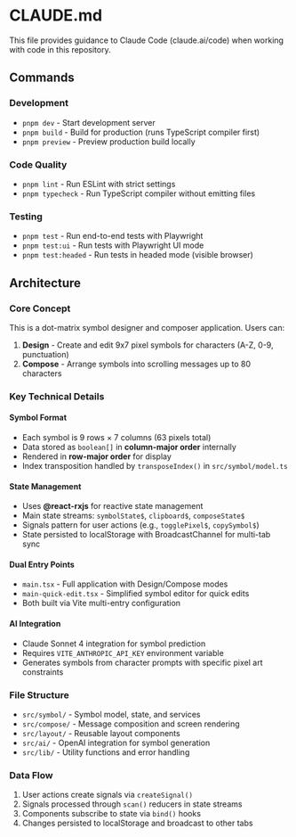 # CLAUDE.md

This file provides guidance to Claude Code (claude.ai/code) when working with code in this repository.

## Commands

### Development

- `pnpm dev` - Start development server
- `pnpm build` - Build for production (runs TypeScript compiler first)
- `pnpm preview` - Preview production build locally

### Code Quality

- `pnpm lint` - Run ESLint with strict settings
- `pnpm typecheck` - Run TypeScript compiler without emitting files

### Testing

- `pnpm test` - Run end-to-end tests with Playwright
- `pnpm test:ui` - Run tests with Playwright UI mode
- `pnpm test:headed` - Run tests in headed mode (visible browser)

## Architecture

### Core Concept

This is a dot-matrix symbol designer and composer application. Users can:

1. **Design** - Create and edit 9x7 pixel symbols for characters (A-Z, 0-9, punctuation)
2. **Compose** - Arrange symbols into scrolling messages up to 80 characters

### Key Technical Details

#### Symbol Format

- Each symbol is 9 rows × 7 columns (63 pixels total)
- Data stored as `boolean[]` in **column-major order** internally
- Rendered in **row-major order** for display
- Index transposition handled by `transposeIndex()` in `src/symbol/model.ts`

#### State Management

- Uses **@react-rxjs** for reactive state management
- Main state streams: `symbolState$`, `clipboard$`, `composeState$`
- Signals pattern for user actions (e.g., `togglePixel$`, `copySymbol$`)
- State persisted to localStorage with BroadcastChannel for multi-tab sync

#### Dual Entry Points

- `main.tsx` - Full application with Design/Compose modes
- `main-quick-edit.tsx` - Simplified symbol editor for quick edits
- Both built via Vite multi-entry configuration

#### AI Integration

- Claude Sonnet 4 integration for symbol prediction
- Requires `VITE_ANTHROPIC_API_KEY` environment variable
- Generates symbols from character prompts with specific pixel art constraints

### File Structure

- `src/symbol/` - Symbol model, state, and services
- `src/compose/` - Message composition and screen rendering
- `src/layout/` - Reusable layout components
- `src/ai/` - OpenAI integration for symbol generation
- `src/lib/` - Utility functions and error handling

### Data Flow

1. User actions create signals via `createSignal()`
2. Signals processed through `scan()` reducers in state streams
3. Components subscribe to state via `bind()` hooks
4. Changes persisted to localStorage and broadcast to other tabs
